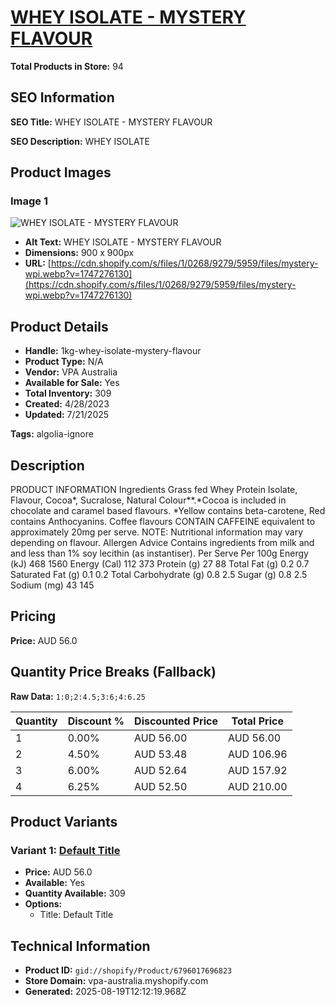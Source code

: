 # [WHEY ISOLATE - MYSTERY FLAVOUR](https://vpa-australia.myshopify.com/products/1kg-whey-isolate-mystery-flavour)

**Total Products in Store:** 94

## SEO Information

**SEO Title:** WHEY ISOLATE - MYSTERY FLAVOUR

**SEO Description:** WHEY ISOLATE

## Product Images

### Image 1
![WHEY ISOLATE - MYSTERY FLAVOUR](https://cdn.shopify.com/s/files/1/0268/9279/5959/files/mystery-wpi.webp?v=1747276130)

- **Alt Text:** WHEY ISOLATE - MYSTERY FLAVOUR
- **Dimensions:** 900 x 900px
- **URL:** [https://cdn.shopify.com/s/files/1/0268/9279/5959/files/mystery-wpi.webp?v=1747276130](https://cdn.shopify.com/s/files/1/0268/9279/5959/files/mystery-wpi.webp?v=1747276130)

## Product Details

- **Handle:** 1kg-whey-isolate-mystery-flavour
- **Product Type:** N/A
- **Vendor:** VPA Australia
- **Available for Sale:** Yes
- **Total Inventory:** 309
- **Created:** 4/28/2023
- **Updated:** 7/21/2025

**Tags:** algolia-ignore

## Description

PRODUCT INFORMATION Ingredients Grass fed Whey Protein Isolate, Flavour, Cocoa*, Sucralose, Natural Colour**.*Cocoa is included in chocolate and caramel based flavours. *Yellow contains beta-carotene, Red contains Anthocyanins. Coffee flavours CONTAIN CAFFEINE equivalent to approximately 20mg per serve. NOTE: Nutritional information may vary depending on flavour. Allergen Advice Contains ingredients from milk and and less than 1% soy lecithin (as instantiser). Per Serve Per 100g Energy (kJ) 468 1560 Energy (Cal) 112 373 Protein (g) 27 88 Total Fat (g) 0.2 0.7 Saturated Fat (g) 0.1 0.2 Total Carbohydrate (g) 0.8 2.5 Sugar (g) 0.8 2.5 Sodium (mg) 43 145

## Pricing

**Price:** AUD 56.0

## Quantity Price Breaks (Fallback)

**Raw Data:** `1:0;2:4.5;3:6;4:6.25`

| Quantity | Discount % | Discounted Price | Total Price |
|----------|------------|------------------|-------------|
| 1 | 0.00% | AUD 56.00 | AUD 56.00 |
| 2 | 4.50% | AUD 53.48 | AUD 106.96 |
| 3 | 6.00% | AUD 52.64 | AUD 157.92 |
| 4 | 6.25% | AUD 52.50 | AUD 210.00 |

## Product Variants

### Variant 1: [Default Title](https://vpa-australia.myshopify.com/products/1kg-whey-isolate-mystery-flavour)

- **Price:** AUD 56.0
- **Available:** Yes
- **Quantity Available:** 309
- **Options:**
  - Title: Default Title

## Technical Information

- **Product ID:** `gid://shopify/Product/6796017696823`
- **Store Domain:** vpa-australia.myshopify.com
- **Generated:** 2025-08-19T12:12:19.968Z

